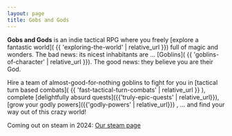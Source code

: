 ```yaml
---
layout: page
title: Gobs and Gods
---
```


**Gobs and Gods** is an indie tactical RPG where you freely [explore a fantastic world]( {{ 'exploring-the-world' | relative_url }}) full of magic and wonders.
The bad news: its nicest inhabitants are ... [Goblins]( {{ 'goblins-of-character' | relative_url }}). 
The good news: they believe you are their God.

Hire a team of almost-good-for-nothing goblins to fight for you in [tactical turn based combats]( {{ 'fast-tactical-turn-combats' | relative_url }} ), complete [delightfully absurd quests]({{'truly-epic-quests' | relative_url}}), [grow your godly powers]({{'godly-powers' | relative_url}})
, ... and find your way out of this crazy world!

Coming out on steam in 2024: [Our steam page](https://store.steampowered.com/app/2506900/Gobs_and_Gods/)
